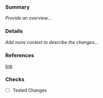 ### Summary
_Provide an overview..._

### Details
_Add more context to describe the changes..._

### References
[link](www.google.com)

### Checks
- [ ] Tested Changes

